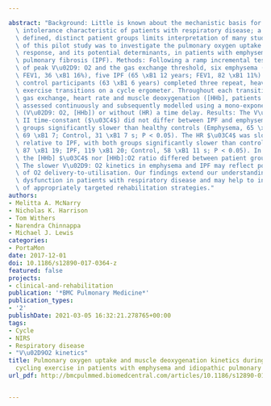 ---
abstract: "Background: Little is known about the mechanistic basis for the exercise\
  \ intolerance characteristic of patients with respiratory disease; a lack of clearly\
  \ defined, distinct patient groups limits interpretation of many studies. The purpose\
  \ of this pilot study was to investigate the pulmonary oxygen uptake (V\u02D9: O2)\
  \ response, and its potential determinants, in patients with emphysema and idiopathic\
  \ pulmonary fibrosis (IPF). Methods: Following a ramp incremental test for the determination\
  \ of peak V\u02D9: O2 and the gas exchange threshold, six emphysema (66 \xB1 7 years;\
  \ FEV1, 36 \xB1 16%), five IPF (65 \xB1 12 years; FEV1, 82 \xB1 11%) and ten healthy\
  \ control participants (63 \xB1 6 years) completed three repeat, heavy-intensity\
  \ exercise transitions on a cycle ergometer. Throughout each transition, pulmonary\
  \ gas exchange, heart rate and muscle deoxygenation ([HHb], patients only) were\
  \ assessed continuously and subsequently modelled using a mono-exponential with\
  \ (V\u02D9: O2, [HHb]) or without (HR) a time delay. Results: The V\u02D9: O2 phase\
  \ II time-constant ($\u03C4$) did not differ between IPF and emphysema, with both\
  \ groups significantly slower than healthy controls (Emphysema, 65 \xB1 11; IPF,\
  \ 69 \xB1 7; Control, 31 \xB1 7 s; P < 0.05). The HR $\u03C4$ was slower in emphysema\
  \ relative to IPF, with both groups significantly slower than controls (Emphysema,\
  \ 87 \xB1 19; IPF, 119 \xB1 20; Control, 58 \xB1 11 s; P < 0.05). In contrast, neither\
  \ the [HHb] $\u03C4$ nor [HHb]:O2 ratio differed between patient groups. Conclusions:\
  \ The slower V\u02D9: O2 kinetics in emphysema and IPF may reflect poorer matching\
  \ of O2 delivery-to-utilisation. Our findings extend our understanding of the exercise\
  \ dysfunction in patients with respiratory disease and may help to inform the development\
  \ of appropriately targeted rehabilitation strategies."
authors:
- Melitta A. McNarry
- Nicholas K. Harrison
- Tom Withers
- Narendra Chinnappa
- Michael J. Lewis
categories:
- PortaMon
date: 2017-12-01
doi: 10.1186/s12890-017-0364-z
featured: false
projects:
- clinical-and-rehabilitation
publication: '*BMC Pulmonary Medicine*'
publication_types:
- '2'
publishDate: 2021-03-05 16:32:21.278765+00:00
tags:
- Cycle
- NIRS
- Respiratory disease
- "V\u02D9O2 kinetics"
title: Pulmonary oxygen uptake and muscle deoxygenation kinetics during heavy intensity
  cycling exercise in patients with emphysema and idiopathic pulmonary fibrosis
url_pdf: http://bmcpulmmed.biomedcentral.com/articles/10.1186/s12890-017-0364-z

---

